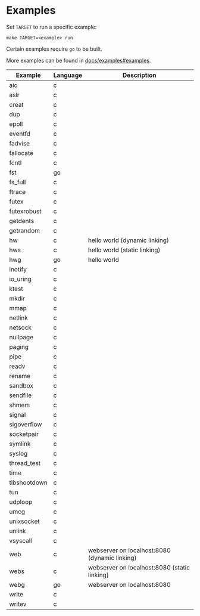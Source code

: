 # Examples

Set ```TARGET``` to run a specific example:
```
make TARGET=<example> run
```

Certain examples require ```go``` to be built. 

More examples can be found in [docs/examples#examples](https://docs.opsity/ops/examples#examples).

Example | Language | Description
-|-|-
aio | c | 
aslr | c | 
creat | c | 
dup | c | 
epoll | c | 
eventfd | c | 
fadvise | c | 
fallocate | c | 
fcntl | c | 
fst | go | 
fs_full | c | 
ftrace | c | 
futex | c | 
futexrobust | c | 
getdents | c | 
getrandom | c | 
hw | c | hello world (dynamic linking)
hws | c | hello world (static linking)
hwg | go | hello world
inotify | c | 
io_uring | c | 
ktest | c | 
mkdir | c | 
mmap | c | 
netlink | c | 
netsock | c | 
nullpage | c | 
paging | c | 
pipe | c | 
readv | c | 
rename | c | 
sandbox | c | 
sendfile | c | 
shmem | c | 
signal | c | 
sigoverflow | c | 
socketpair | c | 
symlink | c | 
syslog | c | 
thread_test | c | 
time | c | 
tlbshootdown | c | 
tun | c | 
udploop | c | 
umcg | c | 
unixsocket | c | 
unlink | c | 
vsyscall | c | 
web | c | webserver on localhost:8080 (dynamic linking)
webs | c | webserver on localhost:8080 (static linking)
webg | go | webserver on localhost:8080
write | c | 
writev | c |
